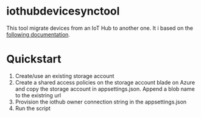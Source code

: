 # iothubdevicesynctool

This tool migrate devices from an IoT Hub to another one. It i based on the [following documentation](https://docs.microsoft.com/en-us/azure/iot-hub/iot-hub-bulk-identity-mgmt).

# Quickstart
1. Create/use an existing storage account
2. Create a shared access policies on the storage account blade on Azure and copy the storage account in appsettings.json. Append a blob name to the existring url
3. Provision the iothub owner connection string in the appsettings.json
4. Run the script